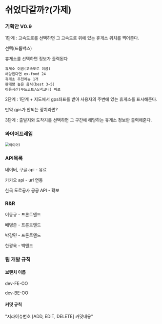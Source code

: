 # 쉬었다갈까?(가제)

### 기획안 V0.9

1단계 : 고속도로를 선택하면 그 고속도로 위에 있는 휴게소 위치를 찍어준다.

선택(드롭박스)

휴게소를 선택하면 정보가 출력된다

``` 
휴게소 이름(고속도로 이름)
해당된다면 ex-food 24
휴게소 추천메뉴 1개
판매량 높은 음식(best 3~5)
이용시간(푸드코트/스낵코너) 따로
```

2단계 : 1단계 + 지도에서 gps좌표를 받아 사용자의 주변에 있는 휴게소를 표시해준다.

만약 gps가 안되는 장치라면?





3단계 : 출발지와 도착지를 선택하면 그 구간에 해당하는 휴게소 정보만 출력해준다.











### 와이어프레임

<img src="./와이어1.png" alt="와이어1" style="zoom: 80%;" />

### API목록

네이버, 구글 api - 유료

카카오 api - url 연동

한국 도로공사 공공 API - 확보



### R&R

이동규 - 프론트엔드

배병준 - 프론트엔드

박강민 - 프론트엔드

한광욱 - 백엔드



### 팀 개발 규칙

#### 브랜치 이름

dev-FE-OO

dev-BE-OO

#### 커밋 규칙

"지라이슈번호 [ADD, EDIT, DELETE] 커밋내용"

